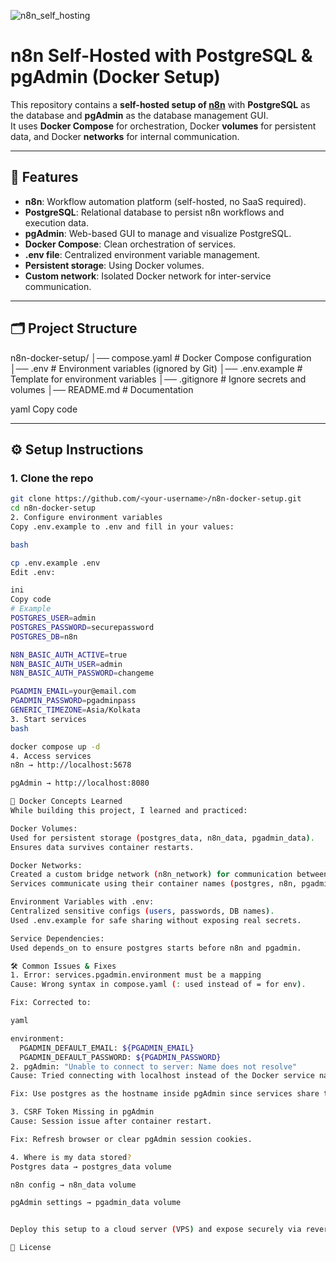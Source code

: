 ![n8n_self_hosting](https://github.com/user-attachments/assets/2373fb4b-6a48-476c-9500-9f4a53507c50)

# n8n Self-Hosted with PostgreSQL & pgAdmin (Docker Setup)

This repository contains a **self-hosted setup of [n8n](https://n8n.io/)** with **PostgreSQL** as the database and **pgAdmin** as the database management GUI.  
It uses **Docker Compose** for orchestration, Docker **volumes** for persistent data, and Docker **networks** for internal communication.

---

## 📌 Features
- **n8n**: Workflow automation platform (self-hosted, no SaaS required).  
- **PostgreSQL**: Relational database to persist n8n workflows and execution data.  
- **pgAdmin**: Web-based GUI to manage and visualize PostgreSQL.  
- **Docker Compose**: Clean orchestration of services.  
- **.env file**: Centralized environment variable management.  
- **Persistent storage**: Using Docker volumes.  
- **Custom network**: Isolated Docker network for inter-service communication.  

---

## 🗂️ Project Structure
n8n-docker-setup/
│── compose.yaml # Docker Compose configuration
│── .env # Environment variables (ignored by Git)
│── .env.example # Template for environment variables
│── .gitignore # Ignore secrets and volumes
│── README.md # Documentation

yaml
Copy code

---

## ⚙️ Setup Instructions

### 1. Clone the repo
```bash
git clone https://github.com/<your-username>/n8n-docker-setup.git
cd n8n-docker-setup
2. Configure environment variables
Copy .env.example to .env and fill in your values:

bash

cp .env.example .env
Edit .env:

ini
Copy code
# Example
POSTGRES_USER=admin
POSTGRES_PASSWORD=securepassword
POSTGRES_DB=n8n

N8N_BASIC_AUTH_ACTIVE=true
N8N_BASIC_AUTH_USER=admin
N8N_BASIC_AUTH_PASSWORD=changeme

PGADMIN_EMAIL=your@email.com
PGADMIN_PASSWORD=pgadminpass
GENERIC_TIMEZONE=Asia/Kolkata
3. Start services
bash

docker compose up -d
4. Access services
n8n → http://localhost:5678

pgAdmin → http://localhost:8080

🐳 Docker Concepts Learned
While building this project, I learned and practiced:

Docker Volumes:
Used for persistent storage (postgres_data, n8n_data, pgadmin_data).
Ensures data survives container restarts.

Docker Networks:
Created a custom bridge network (n8n_network) for communication between containers.
Services communicate using their container names (postgres, n8n, pgadmin) instead of IPs.

Environment Variables with .env:
Centralized sensitive configs (users, passwords, DB names).
Used .env.example for safe sharing without exposing real secrets.

Service Dependencies:
Used depends_on to ensure postgres starts before n8n and pgadmin.

🛠️ Common Issues & Fixes
1. Error: services.pgadmin.environment must be a mapping
Cause: Wrong syntax in compose.yaml (: used instead of = for env).

Fix: Corrected to:

yaml

environment:
  PGADMIN_DEFAULT_EMAIL: ${PGADMIN_EMAIL}
  PGADMIN_DEFAULT_PASSWORD: ${PGADMIN_PASSWORD}
2. pgAdmin: "Unable to connect to server: Name does not resolve"
Cause: Tried connecting with localhost instead of the Docker service name.

Fix: Use postgres as the hostname inside pgAdmin since services share the same Docker network.

3. CSRF Token Missing in pgAdmin
Cause: Session issue after container restart.

Fix: Refresh browser or clear pgAdmin session cookies.

4. Where is my data stored?
Postgres data → postgres_data volume

n8n config → n8n_data volume

pgAdmin settings → pgadmin_data volume


Deploy this setup to a cloud server (VPS) and expose securely via reverse proxy + SSL (Traefik/Nginx).

📜 License
